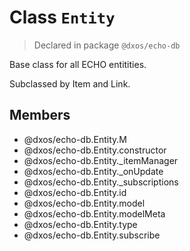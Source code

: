 # Class `Entity`
> Declared in package `@dxos/echo-db`

Base class for all ECHO entitities.

Subclassed by Item and Link.

## Members
- @dxos/echo-db.Entity.M
- @dxos/echo-db.Entity.constructor
- @dxos/echo-db.Entity._itemManager
- @dxos/echo-db.Entity._onUpdate
- @dxos/echo-db.Entity._subscriptions
- @dxos/echo-db.Entity.id
- @dxos/echo-db.Entity.model
- @dxos/echo-db.Entity.modelMeta
- @dxos/echo-db.Entity.type
- @dxos/echo-db.Entity.subscribe
